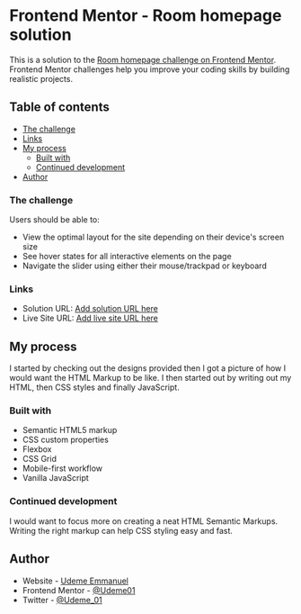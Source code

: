 # Frontend Mentor - Room homepage solution

This is a solution to the [Room homepage challenge on Frontend Mentor](https://www.frontendmentor.io/solutions/ecommerce-rooms-homepage-using-flexbox-and-grid-cHWanHYr3W). Frontend Mentor challenges help you improve your coding skills by building realistic projects. 

## Table of contents

  - [The challenge](#the-challenge)
  - [Links](#links)
- [My process](#my-process)
  - [Built with](#built-with)
  - [Continued development](#continued-development)
- [Author](#author)

### The challenge

Users should be able to:

- View the optimal layout for the site depending on their device's screen size
- See hover states for all interactive elements on the page
- Navigate the slider using either their mouse/trackpad or keyboard

### Links

- Solution URL: [Add solution URL here](https://www.frontendmentor.io/solutions/ecommerce-rooms-homepage-using-flexbox-and-grid-cHWanHYr3W)
- Live Site URL: [Add live site URL here](https://rooms-homepage-ecom.netlify.app)

## My process
I started by checking out the designs provided then I got a picture of how I would want the HTML Markup to be like. I then started out by writing out my HTML, then CSS styles and finally JavaScript.

### Built with

- Semantic HTML5 markup
- CSS custom properties
- Flexbox
- CSS Grid
- Mobile-first workflow
- Vanilla JavaScript

### Continued development

I would want to focus more on creating a neat HTML Semantic Markups. Writing the right markup can help CSS styling easy and fast.

## Author

- Website - [Udeme Emmanuel](https://github.com/Udeme01)
- Frontend Mentor - [@Udeme01](https://www.frontendmentor.io/profile/Udeme01)
- Twitter - [@Udeme_01](https://twitter.com/Udeme_01)